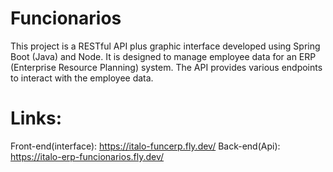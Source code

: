 # Funcionarios
 This project is a RESTful API plus graphic interface developed using Spring Boot (Java) and Node. It is designed to manage employee data for an ERP (Enterprise Resource Planning) system. The API provides various endpoints to interact with the employee data.

# Links:
Front-end(interface): https://italo-funcerp.fly.dev/ 
Back-end(Api): https://italo-erp-funcionarios.fly.dev/
